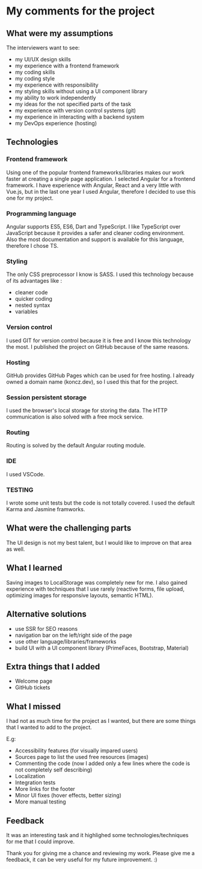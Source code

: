 # My comments for the project

## What were my assumptions

The interviewers want to see:

- my UI/UX design skills
- my experience with a frontend framework
- my coding skills
- my coding style
- my experience with responsibility
- my styling skills without using a UI component library
- my ability to work independently
- my ideas for the not specified parts of the task
- my experience with version control systems (git)
- my experience in interacting with a backend system
- my DevOps experience (hosting)

## Technologies

### Frontend framework

Using one of the popular frontend frameworks/libraries makes our work faster at creating a single page application.
I selected Angular for a frontend framework. I have experience with Angular, React and a very little with Vue.js, but in the last one year I used Angular, therefore I decided to use this one for my project.

### Programming language

Angular supports ES5, ES6, Dart and TypeScript. I like TypeScript over JavaScript because it provides a safer and cleaner coding environment. Also the most documentation and support is available for this language, therefore I chose TS.

### Styling

The only CSS preprocessor I know is SASS. I used this technology because of its advantages like :

- cleaner code
- quicker coding
- nested syntax
- variables

### Version control

I used GIT for version control because it is free and I know this technology the most. I published the project on GitHub because of the same reasons.

### Hosting

GitHub provides GitHub Pages which can be used for free hosting. I already owned a domain name (koncz.dev), so I used this that for the project.

### Session persistent storage

I used the browser's local storage for storing the data. The HTTP communication is also solved with a free mock service.

### Routing

Routing is solved by the default Angular routing module.

### IDE

I used VSCode.

### TESTING

I wrote some unit tests but the code is not totally covered. I used the default Karma and Jasmine framworks.

## What were the challenging parts

The UI design is not my best talent, but I would like to improve on that area as well.

## What I learned

Saving images to LocalStorage was completely new for me. I also gained experience with techniques that I use rarely (reactive forms, file upload, optimizing images for responsive layouts, semantic HTML).

## Alternative solutions

- use SSR for SEO reasons
- navigation bar on the left/right side of the page
- use other language/libraries/frameworks
- build UI with a UI component library (PrimeFaces, Bootstrap, Material)

## Extra things that I added

- Welcome page
- GitHub tickets

## What I missed

I had not as much time for the project as I wanted, but there are some things that I wanted to add to the project.

E.g:

- Accessibility features (for visually impared users)
- Sources page to list the used free resources (images)
- Commenting the code (now I added only a few lines where the code is not completely self describing)
- Localization
- Integration tests
- More links for the footer
- Minor UI fixes (hover effects, better sizing)
- More manual testing

## Feedback

It was an interesting task and it highlighed some technologies/techniques for me that I could improve.

Thank you for giving me a chance and reviewing my work. Please give me a feedback, it can be very useful for my future improvement. :)
